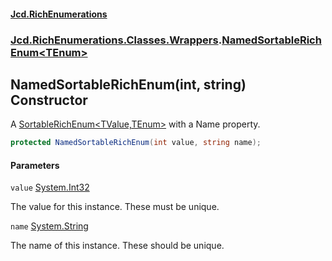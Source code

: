 #### [Jcd.RichEnumerations](index.md 'index')
### [Jcd.RichEnumerations.Classes.Wrappers](Jcd.RichEnumerations.Classes.Wrappers.md 'Jcd.RichEnumerations.Classes.Wrappers').[NamedSortableRichEnum&lt;TEnum&gt;](Jcd.RichEnumerations.Classes.Wrappers.NamedSortableRichEnum_TEnum_.md 'Jcd.RichEnumerations.Classes.Wrappers.NamedSortableRichEnum<TEnum>')

## NamedSortableRichEnum(int, string) Constructor

A [SortableRichEnum&lt;TValue,TEnum&gt;](Jcd.RichEnumerations.Classes.SortableRichEnum_TValue,TEnum_.md 'Jcd.RichEnumerations.Classes.SortableRichEnum<TValue,TEnum>') with a Name property.

```csharp
protected NamedSortableRichEnum(int value, string name);
```
#### Parameters

<a name='Jcd.RichEnumerations.Classes.Wrappers.NamedSortableRichEnum_TEnum_.NamedSortableRichEnum(int,string).value'></a>

`value` [System.Int32](https://docs.microsoft.com/en-us/dotnet/api/System.Int32 'System.Int32')

The value for this instance. These must be unique.

<a name='Jcd.RichEnumerations.Classes.Wrappers.NamedSortableRichEnum_TEnum_.NamedSortableRichEnum(int,string).name'></a>

`name` [System.String](https://docs.microsoft.com/en-us/dotnet/api/System.String 'System.String')

The name of this instance. These should be unique.